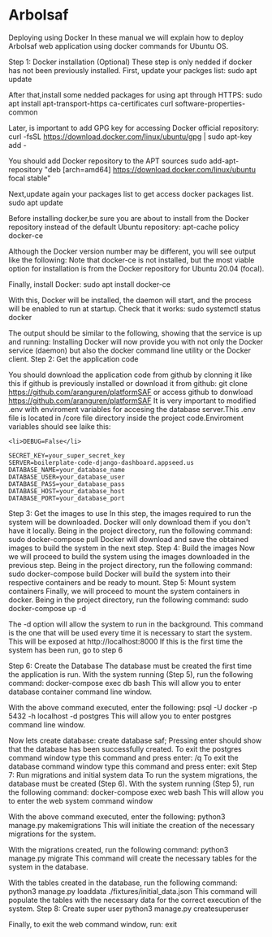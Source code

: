 # Arbolsaf
Deploying using Docker
In these manual we will explain how to deploy Arbolsaf web application using docker commands for Ubuntu OS.

Step 1: Docker installation (Optional)
These step is only nedded if docker has not been previously installed. First, update your packges list:
sudo apt update

After that,install some nedded packages for using apt through HTTPS:
sudo apt install apt-transport-https ca-certificates curl software-properties-common

Later, is important to add GPG key for accessing Docker official repository:
curl -fsSL https://download.docker.com/linux/ubuntu/gpg | sudo apt-key add -

You should add Docker repository to the APT sources
sudo add-apt-repository "deb [arch=amd64] https://download.docker.com/linux/ubuntu focal stable"

Next,update again your packages list to get access docker packages list.
sudo apt update

Before installing docker,be sure you are about to install from the Docker repository instead of the default Ubuntu repository:
apt-cache policy docker-ce

Although the Docker version number may be different, you will see output like the following: Note that docker-ce is not installed, but the most viable option for installation is from the Docker repository for Ubuntu 20.04 (focal).

Finally, install Docker:
sudo apt install docker-ce

With this, Docker will be installed, the daemon will start, and the process will be enabled to run at startup. Check that it works:
sudo systemctl status docker

The output should be similar to the following, showing that the service is up and running: Installing Docker will now provide you with not only the Docker service (daemon) but also the docker command line utility or the Docker client.
Step 2: Get the application code

You should download the application code from github by clonning it like this if github is previously installed or download it from github:
git clone https://github.com/aranguren/platformSAF
or access github to donwload
https://github.com/aranguren/platformSAF
It is very important to modified .env with enviroment variables for accesing the database server.This .env file is located in /core file directory inside the project code.Enviroment variables should see laike this:

    <li>DEBUG=False</li>

    SECRET_KEY=your_super_secret_key
    SERVER=boilerplate-code-django-dashboard.appseed.us
    DATABASE_NAME=your_database_name
    DATABASE_USER=your_database_user
    DATABASE_PASS=your_database_pass
    DATABASE_HOST=your_database_host
    DATABASE_PORT=your_database_port

Step 3: Get the images to use
In this step, the images required to run the system will be downloaded. Docker will only download them if you don't have it locally. Being in the project directory, run the following command:
sudo docker-compose pull
Docker will download and save the obtained images to build the system in the next step.
Step 4: Build the images
Now we will proceed to build the system using the images downloaded in the previous step. Being in the project directory, run the following command:
sudo docker-compose build
Docker will build the system into their respective containers and be ready to mount.
Step 5: Mount system containers
Finally, we will proceed to mount the system containers in docker. Being in the project directory, run the following command:
sudo docker-compose up -d

The -d option will allow the system to run in the background. This command is the one that will be used every time it is necessary to start the system. This will be exposed at
http://localhost:8000
If this is the first time the system has been run, go to step 6

Step 6: Create the Database
The database must be created the first time the application is run. With the system running (Step 5), run the following command:
docker-compose exec db bash
This will allow you to enter database container command line window.

With the above command executed, enter the following:
psql -U docker -p 5432 -h localhost -d postgres
This will allow you to enter postgres command line window.

Now lets create database:
create database saf;
Pressing enter should show that the database has been successfully created. To exit the postgres command window type this command and press enter:
/q
To exit the database command window type this command and press enter:
exit
Step 7: Run migrations and initial system data
To run the system migrations, the database must be created (Step 6). With the system running (Step 5), run the following command:
docker-compose exec web bash
This will allow you to enter the web system command window

With the above command executed, enter the following:
python3 manage.py makemigrations
This will initiate the creation of the necessary migrations for the system.

With the migrations created, run the following command:
python3 manage.py migrate
This command will create the necessary tables for the system in the database.

With the tables created in the database, run the following command:
python3 manage.py loaddata ./fixtures/initial_data.json
This command will populate the tables with the necessary data for the correct execution of the system.
Step 8: Create super user
python3 manage.py createsuperuser

Finally, to exit the web command window, run:
exit
